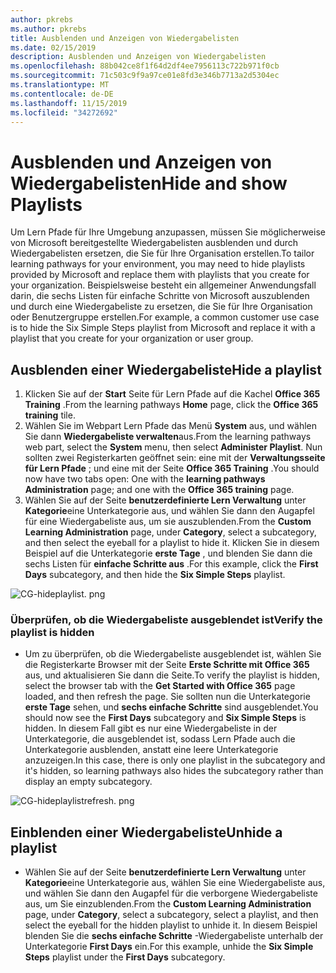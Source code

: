 ```yaml
---
author: pkrebs
ms.author: pkrebs
title: Ausblenden und Anzeigen von Wiedergabelisten
ms.date: 02/15/2019
description: Ausblenden und Anzeigen von Wiedergabelisten
ms.openlocfilehash: 88b042ce8f1f64d2df4ee7956113c722b971f0cb
ms.sourcegitcommit: 71c503c9f9a97ce01e8fd3e346b7713a2d5304ec
ms.translationtype: MT
ms.contentlocale: de-DE
ms.lasthandoff: 11/15/2019
ms.locfileid: "34272692"
---
```

# <a name="hide-and-show-playlists"></a><span data-ttu-id="12ccc-103">Ausblenden und Anzeigen von Wiedergabelisten</span><span class="sxs-lookup"><span data-stu-id="12ccc-103">Hide and show Playlists</span></span>

<span data-ttu-id="12ccc-104">Um Lern Pfade für Ihre Umgebung anzupassen, müssen Sie möglicherweise von Microsoft bereitgestellte Wiedergabelisten ausblenden und durch Wiedergabelisten ersetzen, die Sie für Ihre Organisation erstellen.</span><span class="sxs-lookup"><span data-stu-id="12ccc-104">To tailor learning pathways for your environment, you may need to hide playlists provided by Microsoft and replace them with playlists that you create for your organization.</span></span> <span data-ttu-id="12ccc-105">Beispielsweise besteht ein allgemeiner Anwendungsfall darin, die sechs Listen für einfache Schritte von Microsoft auszublenden und durch eine Wiedergabeliste zu ersetzen, die Sie für Ihre Organisation oder Benutzergruppe erstellen.</span><span class="sxs-lookup"><span data-stu-id="12ccc-105">For example, a common customer use case is to hide the Six Simple Steps playlist from Microsoft and replace it with a playlist that you create for your organization or user group.</span></span> 

## <a name="hide-a-playlist"></a><span data-ttu-id="12ccc-106">Ausblenden einer Wiedergabeliste</span><span class="sxs-lookup"><span data-stu-id="12ccc-106">Hide a playlist</span></span>

1. <span data-ttu-id="12ccc-107">Klicken Sie auf der **Start** Seite für Lern Pfade auf die Kachel **Office 365 Training** .</span><span class="sxs-lookup"><span data-stu-id="12ccc-107">From the learning pathways **Home** page, click the **Office 365 training** tile.</span></span>
2. <span data-ttu-id="12ccc-108">Wählen Sie im Webpart Lern Pfade das Menü **System** aus, und wählen Sie dann **Wiedergabeliste verwalten**aus.</span><span class="sxs-lookup"><span data-stu-id="12ccc-108">From the learning pathways web part, select the **System** menu, then select **Administer Playlist**.</span></span> <span data-ttu-id="12ccc-109">Nun sollten zwei Registerkarten geöffnet sein: eine mit der **Verwaltungsseite für Lern Pfade** ; und eine mit der Seite **Office 365 Training** .</span><span class="sxs-lookup"><span data-stu-id="12ccc-109">You should now have two tabs open: One with the **learning pathways Administration** page; and one with the **Office 365 training** page.</span></span> 
3. <span data-ttu-id="12ccc-110">Wählen Sie auf der Seite **benutzerdefinierte Lern Verwaltung** unter **Kategorie**eine Unterkategorie aus, und wählen Sie dann den Augapfel für eine Wiedergabeliste aus, um sie auszublenden.</span><span class="sxs-lookup"><span data-stu-id="12ccc-110">From the **Custom Learning Administration** page, under **Category**, select a subcategory, and then select the eyeball for a playlist to hide it.</span></span> <span data-ttu-id="12ccc-111">Klicken Sie in diesem Beispiel auf die Unterkategorie **erste Tage** , und blenden Sie dann die sechs Listen für **einfache Schritte aus** .</span><span class="sxs-lookup"><span data-stu-id="12ccc-111">For this example, click the **First Days** subcategory, and then hide the **Six Simple Steps** playlist.</span></span>  

![CG-hideplaylist. png](media/cg-hideplaylist.png)

### <a name="verify-the-playlist-is-hidden"></a><span data-ttu-id="12ccc-113">Überprüfen, ob die Wiedergabeliste ausgeblendet ist</span><span class="sxs-lookup"><span data-stu-id="12ccc-113">Verify the playlist is hidden</span></span>
- <span data-ttu-id="12ccc-114">Um zu überprüfen, ob die Wiedergabeliste ausgeblendet ist, wählen Sie die Registerkarte Browser mit der Seite **Erste Schritte mit Office 365** aus, und aktualisieren Sie dann die Seite.</span><span class="sxs-lookup"><span data-stu-id="12ccc-114">To verify the playlist is hidden, select the browser tab with the **Get Started with Office 365** page loaded, and then refresh the page.</span></span> <span data-ttu-id="12ccc-115">Sie sollten nun die Unterkategorie **erste Tage** sehen, und **sechs einfache Schritte** sind ausgeblendet.</span><span class="sxs-lookup"><span data-stu-id="12ccc-115">You should now see the **First Days** subcategory and **Six Simple Steps** is hidden.</span></span> <span data-ttu-id="12ccc-116">In diesem Fall gibt es nur eine Wiedergabeliste in der Unterkategorie, die ausgeblendet ist, sodass Lern Pfade auch die Unterkategorie ausblenden, anstatt eine leere Unterkategorie anzuzeigen.</span><span class="sxs-lookup"><span data-stu-id="12ccc-116">In this case, there is only one playlist in the subcategory and it's hidden, so learning pathways also hides the subcategory rather than display an empty subcategory.</span></span> 

![CG-hideplaylistrefresh. png](media/cg-hideplaylistrefresh.png)

## <a name="unhide-a-playlist"></a><span data-ttu-id="12ccc-118">Einblenden einer Wiedergabeliste</span><span class="sxs-lookup"><span data-stu-id="12ccc-118">Unhide a playlist</span></span>

- <span data-ttu-id="12ccc-119">Wählen Sie auf der Seite **benutzerdefinierte Lern Verwaltung** unter **Kategorie**eine Unterkategorie aus, wählen Sie eine Wiedergabeliste aus, und wählen Sie dann den Augapfel für die verborgene Wiedergabeliste aus, um Sie einzublenden.</span><span class="sxs-lookup"><span data-stu-id="12ccc-119">From the **Custom Learning Administration** page, under **Category**, select a subcategory, select a playlist, and then select the eyeball for the hidden playlist to unhide it.</span></span> <span data-ttu-id="12ccc-120">In diesem Beispiel blenden Sie die **sechs einfache Schritte** -Wiedergabeliste unterhalb der Unterkategorie **First Days** ein.</span><span class="sxs-lookup"><span data-stu-id="12ccc-120">For this example, unhide the **Six Simple Steps** playlist under the **First Days** subcategory.</span></span>  

